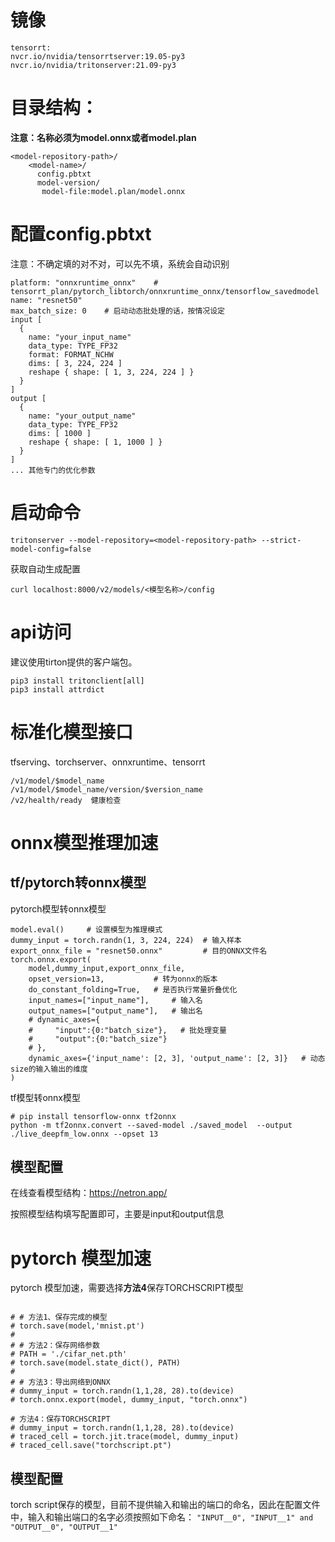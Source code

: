 
# 镜像

```
tensorrt: 
nvcr.io/nvidia/tensorrtserver:19.05-py3
nvcr.io/nvidia/tritonserver:21.09-py3
```

# 目录结构：

**注意：名称必须为model.onnx或者model.plan**

```
<model-repository-path>/
    <model-name>/
      config.pbtxt
      model-version/
       model-file:model.plan/model.onnx
```

# 配置config.pbtxt

注意：不确定填的对不对，可以先不填，系统会自动识别
```
platform: "onnxruntime_onnx"    # tensorrt_plan/pytorch_libtorch/onnxruntime_onnx/tensorflow_savedmodel
name: "resnet50"    
max_batch_size: 0    # 启动动态批处理的话，按情况设定
input [
  {
    name: "your_input_name"
    data_type: TYPE_FP32
    format: FORMAT_NCHW
    dims: [ 3, 224, 224 ]
    reshape { shape: [ 1, 3, 224, 224 ] }
  }
]
output [
  {
    name: "your_output_name"
    data_type: TYPE_FP32
    dims: [ 1000 ]
    reshape { shape: [ 1, 1000 ] }
  }
]
... 其他专门的优化参数
```

# 启动命令


```
tritonserver --model-repository=<model-repository-path> --strict-model-config=false 
```

获取自动生成配置

```
curl localhost:8000/v2/models/<模型名称>/config
```

# api访问

建议使用tirton提供的客户端包。

```
pip3 install tritonclient[all]
pip3 install attrdict  
```

# 标准化模型接口

tfserving、torchserver、onnxruntime、tensorrt
```
/v1/model/$model_name
/v1/model/$model_name/version/$version_name
/v2/health/ready  健康检查
```

# onnx模型推理加速

## tf/pytorch转onnx模型

pytorch模型转onnx模型

```
model.eval()     # 设置模型为推理模式
dummy_input = torch.randn(1, 3, 224, 224)  # 输入样本
export_onnx_file = "resnet50.onnx"         # 目的ONNX文件名
torch.onnx.export(
    model,dummy_input,export_onnx_file,
    opset_version=13,           # 转为onnx的版本
    do_constant_folding=True,   # 是否执行常量折叠优化
    input_names=["input_name"],     # 输入名
    output_names=["output_name"],   # 输出名
    # dynamic_axes={
    #     "input":{0:"batch_size"},   # 批处理变量
    #     "output":{0:"batch_size"}
    # },
    dynamic_axes={'input_name': [2, 3], 'output_name': [2, 3]}   # 动态size的输入输出的维度
)
```
tf模型转onnx模型
```
# pip install tensorflow-onnx tf2onnx
python -m tf2onnx.convert --saved-model ./saved_model  --output ./live_deepfm_low.onnx --opset 13
```
## 模型配置

在线查看模型结构：https://netron.app/

按照模型结构填写配置即可，主要是input和output信息

# pytorch 模型加速

pytorch 模型加速，需要选择**方法4**保存TORCHSCRIPT模型
```

# # 方法1、保存完成的模型
# torch.save(model,'mnist.pt')
#
# # 方法2：保存网络参数
# PATH = './cifar_net.pth'
# torch.save(model.state_dict(), PATH)
#
# # 方法3：导出网络到ONNX
# dummy_input = torch.randn(1,1,28, 28).to(device)
# torch.onnx.export(model, dummy_input, "torch.onnx")

# 方法4：保存TORCHSCRIPT
# dummy_input = torch.randn(1,1,28, 28).to(device)
# traced_cell = torch.jit.trace(model, dummy_input)
# traced_cell.save("torchscript.pt")

```
## 模型配置

torch script保存的模型，目前不提供输入和输出的端口的命名，因此在配置文件中，输入和输出端口的名字必须按照如下命名： `"INPUT__0", "INPUT__1" and "OUTPUT__0", "OUTPUT__1"`

